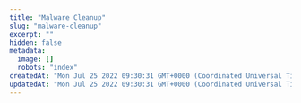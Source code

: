 ```yaml
---
title: "Malware Cleanup"
slug: "malware-cleanup"
excerpt: ""
hidden: false
metadata: 
  image: []
  robots: "index"
createdAt: "Mon Jul 25 2022 09:30:31 GMT+0000 (Coordinated Universal Time)"
updatedAt: "Mon Jul 25 2022 09:30:31 GMT+0000 (Coordinated Universal Time)"
---
```

